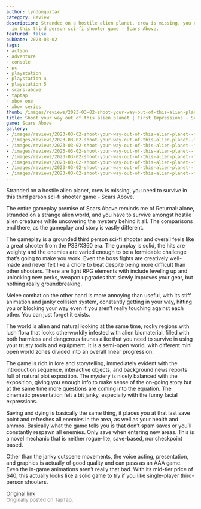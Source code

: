```yaml
---
author: lyndonguitar
category: Review
description: Stranded on a hostile alien planet, crew is missing, you need to survive
  in this third person sci-fi shooter game - Scars Above.
featured: false
pubDate: 2023-03-02
tags:
- action
- adventure
- console
- pc
- playstation
- playstation 4
- playstation 5
- scars-above
- taptap
- xbox one
- xbox series
thumb: /images/reviews/2023-03-02-shoot-your-way-out-of-this-alien-planet--first-impressions---scars-above-0.avif
title: Shoot your way out of this alien planet | First Impressions - Scars Above
game: Scars Above
gallery:
- /images/reviews/2023-03-02-shoot-your-way-out-of-this-alien-planet--first-impressions---scars-above-0.avif
- /images/reviews/2023-03-02-shoot-your-way-out-of-this-alien-planet--first-impressions---scars-above-1.avif
- /images/reviews/2023-03-02-shoot-your-way-out-of-this-alien-planet--first-impressions---scars-above-2.avif
- /images/reviews/2023-03-02-shoot-your-way-out-of-this-alien-planet--first-impressions---scars-above-3.avif
- /images/reviews/2023-03-02-shoot-your-way-out-of-this-alien-planet--first-impressions---scars-above-4.avif
- /images/reviews/2023-03-02-shoot-your-way-out-of-this-alien-planet--first-impressions---scars-above-5.avif
- /images/reviews/2023-03-02-shoot-your-way-out-of-this-alien-planet--first-impressions---scars-above-6.avif
- /images/reviews/2023-03-02-shoot-your-way-out-of-this-alien-planet--first-impressions---scars-above-7.avif
---
```

Stranded on a hostile alien planet, crew is missing, you need to survive in this third person sci-fi shooter game - Scars Above.

The entire gameplay premise of Scars Above reminds me of Returnal: alone, stranded on a strange alien world, and you have to survive amongst hostile alien creatures while uncovering the mystery behind it all. The comparisons end there, as the gameplay and story is vastly different.

The gameplay is a grounded third person sci-fi shooter and overall feels like a great shooter from the PS3/X360 era. The gunplay is solid, the hits are weighty and the enemies are varied enough to be a formidable challenge that’s going to make you work. Even the boss fights are creatively well-made and never felt like a chore to beat despite being more difficult than other shooters. There are light RPG elements with include leveling up and unlocking new perks, weapon upgrades that slowly improves your gear, but nothing really groundbreaking.

Melee combat on the other hand is more annoying than useful, with its stiff animation and janky collision system, constantly getting in your way, hitting you or blocking your way even if you aren’t really touching against each other. You can just forget it exists.

The world is alien and natural looking at the same time, rocky regions with lush flora that looks otherworldly infested with alien biomaterial, filled with both harmless and dangerous faunas alike that you need to survive in using your trusty tools and equipment. It is a semi-open world, with different mini open world zones divided into an overall linear progression.

The game is rich in lore and storytelling, immediately evident with the introduction sequence, interactive objects, and background news reports full of natural plot exposition. The mystery is nicely balanced with the exposition, giving you enough info to make sense of the on-going story but at the same time more questions are coming into the equation. The cinematic presentation felt a bit janky, especially with the funny facial expressions.

Saving and dying is basically the same thing, it places you at that last save point and refreshes all enemies in the area, as well as your health and ammos. Basically what the game tells you is that don’t spam saves or you’ll constantly respawn all enemies. Only save when entering new areas. This is a novel mechanic that is neither rogue-lite, save-based, nor checkpoint based.

Other than the janky cutscene movements, the voice acting, presentation, and graphics is actually of good quality and can pass as an AAA game. Even the in-game animations aren’t really that bad. With its mid-tier price of $40, this actually looks like a solid game to try if you like single-player third-person shooters.

[Original link](https://www.taptap.io/post/4689344)<br><span style="font-size: 0.95em; color: #888;">Originally posted on TapTap.</span>